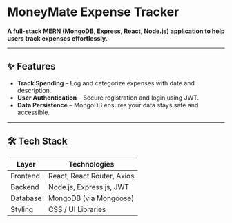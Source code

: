 # MoneyMate Expense Tracker

**A full-stack MERN (MongoDB, Express, React, Node.js) application to help users track expenses effortlessly.**

---

## ✨ Features

- **Track Spending** – Log and categorize expenses with date and description.
- **User Authentication** – Secure registration and login using JWT.
- **Data Persistence** – MongoDB ensures your data stays safe and accessible.

---

## 🛠️ Tech Stack

| Layer       | Technologies                      |
|-------------|-----------------------------------|
| Frontend    | React, React Router, Axios        |
| Backend     | Node.js, Express.js, JWT          |
| Database    | MongoDB (via Mongoose)            |
| Styling     | CSS / UI Libraries                |           |


